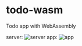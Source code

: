# todo-wasm
Todo app with WebAssembly

server: ![server](https://github.com/naoki-tomita/todo-wasm/workflows/server/badge.svg)
app: ![app](https://github.com/naoki-tomita/todo-wasm/workflows/app/badge.svg)
